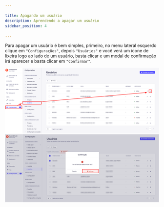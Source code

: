 ```yaml
---

title: Apagando um usuário
description: Aprendendo a apagar um usuário
sidebar_position: 4

---
```


Para apagar um usuário é bem simples, primeiro, no menu lateral esquerdo clique em `"Configurações"`, depois `"Usuários"` e você verá um ícone de lixeira logo ao lado de um usuário, basta clicar e um modal de confirmação irá aparecer e basta clicar em `"Confirmar"`.

![Alt text](images/deleting-user.png)
![Alt text](images/deleting-user-1.png)
